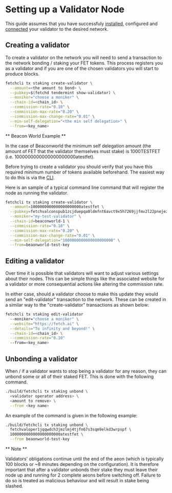 # Setting up a Validator Node

This guide assumes that you have successfuly [installed](../../building/), configured and [connected](../../joining-a-testnet/) your validator to the desired network.

## Creating a validator

To create a validator on the network you will need to send a transaction to the network bonding / staking your FET tokens. This process registers you as a validator and if you are one of the chosen validators you will start to produce blocks.

```bash
fetchcli tx staking create-validator \
  --amount=<the amount to bond> \
  --pubkey=$(fetchd tendermint show-validator) \
  --moniker="choose a moniker" \
  --chain-id=<chain_id> \
  --commission-rate="0.10" \
  --commission-max-rate="0.20" \
  --commission-max-change-rate="0.01" \
  --min-self-delegation="<the min self delegation>" \
  --from=<key_name>
```

** Beacon World Example **

In the case of Beaconworld the minimum self delegation amount (the amount of FET that the validator themselves must stake) is 1000TESTFET (i.e. 1000000000000000000000atestfet).

Before trying to create a validator you should verify that you have this required minimum number of tokens available beforehand. The easiest way to do this is via the [CLI](../../cli-tokens/).

Here is an sample of a typical command line command that will register the node as running the validator.

```bash
fetchcli tx staking create-validator \
  --amount=1000000000000000000000atestfet \
  --pubkey=fetchvalconspub1zcjduepqa8ldmfnt6avct9x5h7269jjfmv2l22pnejezz37vh7syajfyku6stlj0s9 \
  --moniker="my-test-validator" \
  --chain-id=beaconworld-1 \
  --commission-rate="0.10" \
  --commission-max-rate="0.20" \
  --commission-max-change-rate="0.01" \
  --min-self-delegation="1000000000000000000000" \
  --from=beaonworld-test-key
```

## Editing a validator

Over time it is possible that validators will want to adjust various settings about their nodes. This can be simple things like the associated website for a validator or more consequential actions like altering the commission rate.

In either case, should a validator choose to make this update they would send an "edit-validator" transaction to the network. These can be created in a similar way to the "create-validator" transactions as shown below:

```bash
fetchcli tx staking edit-validator
  --moniker="choose a moniker" \
  --website="https://fetch.ai" \
  --details="To infinity and beyond!" \
  --chain-id=<chain_id> \
  --commission-rate="0.10"
  --from=<key_name>
```

## Unbonding a validator


When / if a validator wants to stop being a validator for any reason, they can unbond some or all of their staked FET. This is done with the following command.

```bash
./build/fetchcli tx staking unbond \
  <validator operator address> \
  <amount to remove> \
  --from <key name>
```

An example of the command is given in the following example:

```bash
./build/fetchcli tx staking unbond \
  fetchvaloper1jqqwdch3jmzlmj4tjfn67s3sqm9elkd3wrpspf \
  1000000000000000000000atestfet \
  --from beaonworld-test-key
```

** Note **

Validators' obligations continue until the end of the aeon (which is typically 100 blocks or ~8 minutes depending on the configuration). It is therefore important that after a validator unbonds their stake they must leave their node up and running for 2 complete aeons before switching off. Failure to do so is treated as malicious behaviour and will result in stake being slashed.
